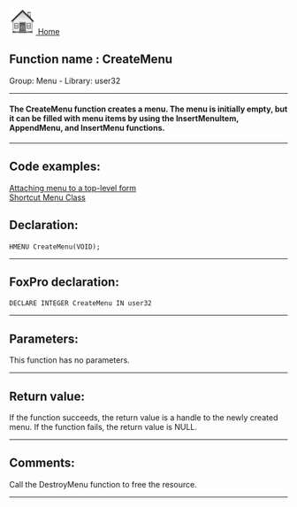 [<img src="../../images/home.png"> Home ](https://github.com/VFPX/Win32API)  

## Function name : CreateMenu
Group: Menu - Library: user32    
***  


#### The CreateMenu function creates a menu. The menu is initially empty, but it can be filled with menu items by using the InsertMenuItem, AppendMenu, and InsertMenu functions.
***  


## Code examples:
[Attaching menu to a top-level form](../../samples/sample_208.md)  
[Shortcut Menu Class](../../samples/sample_419.md)  

## Declaration:
```foxpro  
HMENU CreateMenu(VOID);  
```  
***  


## FoxPro declaration:
```foxpro  
DECLARE INTEGER CreateMenu IN user32  
```  
***  


## Parameters:
This function has no parameters.   
***  


## Return value:
If the function succeeds, the return value is a handle to the newly created menu. If the function fails, the return value is NULL.  
***  


## Comments:
Call the DestroyMenu function to free the resource.  
  
***  

